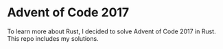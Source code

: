 # Advent of Code 2017
To learn more about Rust, I decided to solve Advent of Code 2017 in Rust. This repo includes my solutions.

